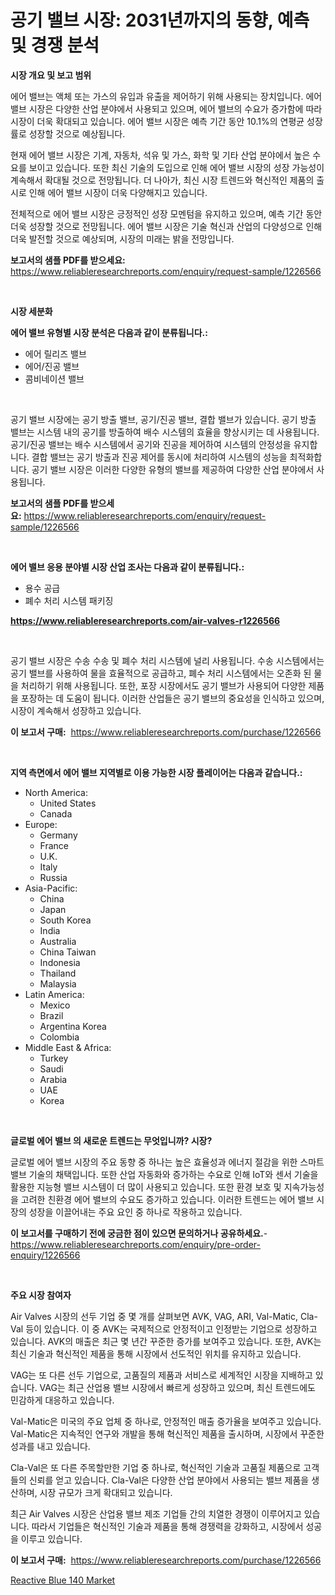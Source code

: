 <p><h1>공기 밸브 시장: 2031년까지의 동향, 예측 및 경쟁 분석</h1></p><p><strong>시장 개요 및 보고 범위</strong></p>
<p><p>에어 밸브는 액체 또는 가스의 유입과 유출을 제어하기 위해 사용되는 장치입니다. 에어 밸브 시장은 다양한 산업 분야에서 사용되고 있으며, 에어 밸브의 수요가 증가함에 따라 시장이 더욱 확대되고 있습니다. 에어 밸브 시장은 예측 기간 동안 10.1%의 연평균 성장률로 성장할 것으로 예상됩니다.</p><p>현재 에어 밸브 시장은 기계, 자동차, 석유 및 가스, 화학 및 기타 산업 분야에서 높은 수요를 보이고 있습니다. 또한 최신 기술의 도입으로 인해 에어 밸브 시장의 성장 가능성이 계속해서 확대될 것으로 전망됩니다. 더 나아가, 최신 시장 트렌드와 혁신적인 제품의 출시로 인해 에어 밸브 시장이 더욱 다양해지고 있습니다.</p><p>전체적으로 에어 밸브 시장은 긍정적인 성장 모멘텀을 유지하고 있으며, 예측 기간 동안 더욱 성장할 것으로 전망됩니다. 에어 밸브 시장은 기술 혁신과 산업의 다양성으로 인해 더욱 발전할 것으로 예상되며, 시장의 미래는 밝을 전망입니다.</p></p>
<p><strong>보고서의 샘플 PDF를 받으세요:</strong> <a href="https://www.reliableresearchreports.com/enquiry/request-sample/1226566">https://www.reliableresearchreports.com/enquiry/request-sample/1226566</a></p>
<p>&nbsp;</p>
<p><strong>시장 세분화</strong></p>
<p><strong>에어 밸브 유형별 시장 분석은 다음과 같이 분류됩니다.:</strong></p>
<p><ul><li>에어 릴리즈 밸브</li><li>에어/진공 밸브</li><li>콤비네이션 밸브</li></ul></p>
<p>&nbsp;</p>
<p><p>공기 밸브 시장에는 공기 방출 밸브, 공기/진공 밸브, 결합 밸브가 있습니다. 공기 방출 밸브는 시스템 내의 공기를 방출하여 배수 시스템의 효율을 향상시키는 데 사용됩니다. 공기/진공 밸브는 배수 시스템에서 공기와 진공을 제어하여 시스템의 안정성을 유지합니다. 결합 밸브는 공기 방출과 진공 제어를 동시에 처리하여 시스템의 성능을 최적화합니다. 공기 밸브 시장은 이러한 다양한 유형의 밸브를 제공하여 다양한 산업 분야에서 사용됩니다.</p></p>
<p><strong>보고서의 샘플 PDF를 받으세요:</strong>&nbsp;<a href="https://www.reliableresearchreports.com/enquiry/request-sample/1226566">https://www.reliableresearchreports.com/enquiry/request-sample/1226566</a></p>
<p>&nbsp;</p>
<p><strong> 에어 밸브 응용 분야별 시장 산업 조사는 다음과 같이 분류됩니다.:</strong></p>
<p><ul><li>용수 공급</li><li>폐수 처리 시스템 패키징</li></ul></p>
<p><strong><a href="https://www.reliableresearchreports.com/air-valves-r1226566">https://www.reliableresearchreports.com/air-valves-r1226566</a></strong></p>
<p>&nbsp;</p>
<p><p>공기 밸브 시장은 수송 수송 및 폐수 처리 시스템에 널리 사용됩니다. 수송 시스템에서는 공기 밸브를 사용하여 물을 효율적으로 공급하고, 폐수 처리 시스템에서는 오존화 된 물을 처리하기 위해 사용됩니다. 또한, 포장 시장에서도 공기 밸브가 사용되어 다양한 제품을 포장하는 데 도움이 됩니다. 이러한 산업들은 공기 밸브의 중요성을 인식하고 있으며, 시장이 계속해서 성장하고 있습니다.</p></p>
<p><strong>이 보고서 구매:</strong>&nbsp; <a href="https://www.reliableresearchreports.com/purchase/1226566">https://www.reliableresearchreports.com/purchase/1226566</a></p>
<p>&nbsp;</p>
<p><strong>지역 측면에서 에어 밸브 지역별로 이용 가능한 시장 플레이어는 다음과 같습니다.:</strong></p>
<p><ul>
    <li>
        North America:
        <ul>
            <li>United States</li>
            <li>Canada</li>
        </ul>
    </li>
    <li>
        Europe:
        <ul>
            <li>Germany</li>
            <li>France</li>
            <li>U.K.</li>
            <li>Italy</li>
            <li>Russia</li>
        </ul>
    </li>
    <li>
        Asia-Pacific:
        <ul>
            <li>China</li>
            <li>Japan</li>
            <li>South Korea</li>
            <li>India</li>
            <li>Australia</li>
            <li>China Taiwan</li>
            <li>Indonesia</li>
            <li>Thailand</li>
            <li>Malaysia</li>
        </ul>
    </li>
    <li>
        Latin America:
        <ul>
            <li>Mexico</li>
            <li>Brazil</li>
            <li>Argentina Korea</li>
            <li>Colombia</li>
        </ul>
    </li>
    <li>
        Middle East & Africa:
        <ul>
            <li>Turkey</li>
            <li>Saudi</li>
            <li>Arabia</li>
            <li>UAE</li>
            <li>Korea</li>
        </ul>
    </li>
    </ul></p>
<p>&nbsp;</p>
<p><strong>글로벌 에어 밸브 의 새로운 트렌드는 무엇입니까? 시장?</strong></p>
<p><p>글로벌 에어 밸브 시장의 주요 동향 중 하나는 높은 효율성과 에너지 절감을 위한 스마트 밸브 기술의 채택입니다. 또한 산업 자동화와 증가하는 수요로 인해 IoT와 센서 기술을 활용한 지능형 밸브 시스템이 더 많이 사용되고 있습니다. 또한 환경 보호 및 지속가능성을 고려한 친환경 에어 밸브의 수요도 증가하고 있습니다. 이러한 트렌드는 에어 밸브 시장의 성장을 이끌어내는 주요 요인 중 하나로 작용하고 있습니다.</p></p>
<p><strong>이 보고서를 구매하기 전에 궁금한 점이 있으면 문의하거나 공유하세요.</strong>- <a href="https://www.reliableresearchreports.com/enquiry/pre-order-enquiry/1226566">https://www.reliableresearchreports.com/enquiry/pre-order-enquiry/1226566</a></p>
<p>&nbsp;</p>
<p><strong>주요 시장 참여자</strong></p>
<p><p>Air Valves 시장의 선두 기업 중 몇 개를 살펴보면 AVK, VAG, ARI, Val-Matic, Cla-Val 등이 있습니다. 이 중 AVK는 국제적으로 안정적이고 인정받는 기업으로 성장하고 있습니다. AVK의 매출은 최근 몇 년간 꾸준한 증가를 보여주고 있습니다. 또한, AVK는 최신 기술과 혁신적인 제품을 통해 시장에서 선도적인 위치를 유지하고 있습니다.</p><p>VAG는 또 다른 선두 기업으로, 고품질의 제품과 서비스로 세계적인 시장을 지배하고 있습니다. VAG는 최근 산업용 밸브 시장에서 빠르게 성장하고 있으며, 최신 트렌드에도 민감하게 대응하고 있습니다.</p><p>Val-Matic은 미국의 주요 업체 중 하나로, 안정적인 매출 증가율을 보여주고 있습니다. Val-Matic은 지속적인 연구와 개발을 통해 혁신적인 제품을 출시하며, 시장에서 꾸준한 성과를 내고 있습니다.</p><p>Cla-Val은 또 다른 주목할만한 기업 중 하나로, 혁신적인 기술과 고품질 제품으로 고객들의 신뢰를 얻고 있습니다. Cla-Val은 다양한 산업 분야에서 사용되는 밸브 제품을 생산하며, 시장 규모가 크게 확대되고 있습니다.</p><p>최근 Air Valves 시장은 산업용 밸브 제조 기업들 간의 치열한 경쟁이 이루어지고 있습니다. 따라서 기업들은 혁신적인 기술과 제품을 통해 경쟁력을 강화하고, 시장에서 성공을 이루고 있습니다.</p></p>
<p><strong>이 보고서 구매:</strong>&nbsp;&nbsp;<a href="https://www.reliableresearchreports.com/purchase/1226566">https://www.reliableresearchreports.com/purchase/1226566</a></p>
<p><p><a href="https://fearless-okapi-6c8.notion.site/Reactive-Blue-140-Market-Size-and-Growth-Market-Segmentation-Regional-and-Country-Breakdowns-and--bea4ffd6c1634fc6a168b1dfb272587a">Reactive Blue 140 Market</a></p></p>